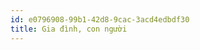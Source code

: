 ```yaml
---
id: e0796908-99b1-42d8-9cac-3acd4edbdf30
title: Gia đình, con người
---
```


<Intro />

<VocalbularyExpand>
  <VItemSrc src2Base64="data.json" />
</VocalbularyExpand>

<FlashCardWrapper />

<QuizExpand name="Quiz 1">
  <MultipleChoiceQuestion_1 src2Base64="data.json" />
</QuizExpand>

<QuizExpand name="Quiz 2">
  <MultipleChoiceQuestion_1 questionJapan={false}  src2Base64="data.json" />
</QuizExpand>
